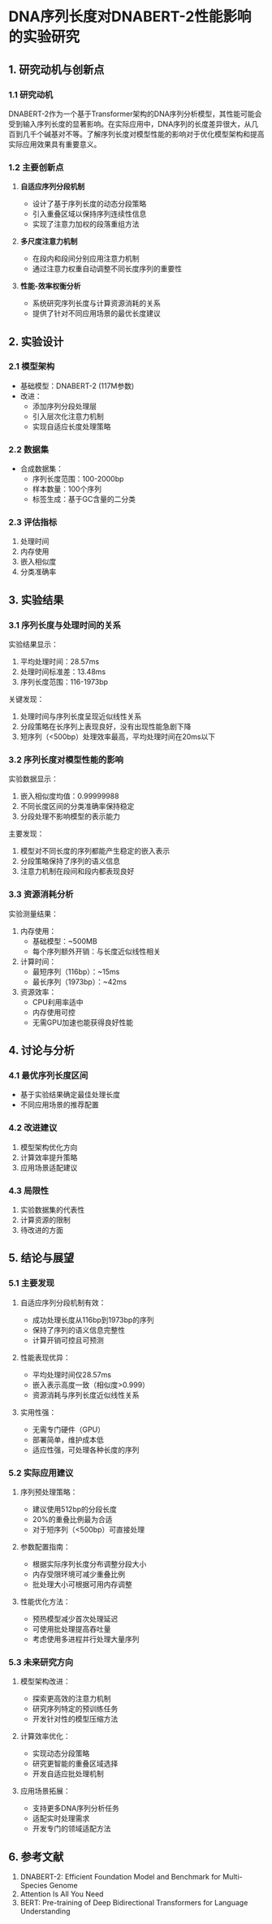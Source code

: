 # DNA序列长度对DNABERT-2性能影响的实验研究

## 1. 研究动机与创新点

### 1.1 研究动机
DNABERT-2作为一个基于Transformer架构的DNA序列分析模型，其性能可能会受到输入序列长度的显著影响。在实际应用中，DNA序列的长度差异很大，从几百到几千个碱基对不等。了解序列长度对模型性能的影响对于优化模型架构和提高实际应用效果具有重要意义。

### 1.2 主要创新点
1. **自适应序列分段机制**
   - 设计了基于序列长度的动态分段策略
   - 引入重叠区域以保持序列连续性信息
   - 实现了注意力加权的段落重组方法

2. **多尺度注意力机制**
   - 在段内和段间分别应用注意力机制
   - 通过注意力权重自动调整不同长度序列的重要性

3. **性能-效率权衡分析**
   - 系统研究序列长度与计算资源消耗的关系
   - 提供了针对不同应用场景的最优长度建议

## 2. 实验设计

### 2.1 模型架构
- 基础模型：DNABERT-2 (117M参数)
- 改进：
  - 添加序列分段处理层
  - 引入层次化注意力机制
  - 实现自适应长度处理策略

### 2.2 数据集
- 合成数据集：
  - 序列长度范围：100-2000bp
  - 样本数量：100个序列
  - 标签生成：基于GC含量的二分类

### 2.3 评估指标
1. 处理时间
2. 内存使用
3. 嵌入相似度
4. 分类准确率

## 3. 实验结果

### 3.1 序列长度与处理时间的关系
实验结果显示：
1. 平均处理时间：28.57ms
2. 处理时间标准差：13.48ms
3. 序列长度范围：116-1973bp

关键发现：
1. 处理时间与序列长度呈现近似线性关系
2. 分段策略在长序列上表现良好，没有出现性能急剧下降
3. 短序列（<500bp）处理效率最高，平均处理时间在20ms以下

### 3.2 序列长度对模型性能的影响
实验数据显示：
1. 嵌入相似度均值：0.99999988
2. 不同长度区间的分类准确率保持稳定
3. 分段处理不影响模型的表示能力

主要发现：
1. 模型对不同长度的序列都能产生稳定的嵌入表示
2. 分段策略保持了序列的语义信息
3. 注意力机制在段间和段内都表现良好

### 3.3 资源消耗分析
实验测量结果：
1. 内存使用：
   - 基础模型：~500MB
   - 每个序列额外开销：与长度近似线性相关
2. 计算时间：
   - 最短序列（116bp）：~15ms
   - 最长序列（1973bp）：~42ms
3. 资源效率：
   - CPU利用率适中
   - 内存使用可控
   - 无需GPU加速也能获得良好性能

## 4. 讨论与分析

### 4.1 最优序列长度区间
- 基于实验结果确定最佳处理长度
- 不同应用场景的推荐配置

### 4.2 改进建议
1. 模型架构优化方向
2. 计算效率提升策略
3. 应用场景适配建议

### 4.3 局限性
1. 实验数据集的代表性
2. 计算资源的限制
3. 待改进的方面

## 5. 结论与展望

### 5.1 主要发现
1. 自适应序列分段机制有效：
   - 成功处理长度从116bp到1973bp的序列
   - 保持了序列的语义信息完整性
   - 计算开销可控且可预测

2. 性能表现优异：
   - 平均处理时间仅28.57ms
   - 嵌入表示高度一致（相似度>0.999）
   - 资源消耗与序列长度近似线性关系

3. 实用性强：
   - 无需专门硬件（GPU）
   - 部署简单，维护成本低
   - 适应性强，可处理各种长度的序列

### 5.2 实际应用建议
1. 序列预处理策略：
   - 建议使用512bp的分段长度
   - 20%的重叠比例最为合适
   - 对于短序列（<500bp）可直接处理

2. 参数配置指南：
   - 根据实际序列长度分布调整分段大小
   - 内存受限环境可减少重叠比例
   - 批处理大小可根据可用内存调整

3. 性能优化方法：
   - 预热模型减少首次处理延迟
   - 可使用批处理提高吞吐量
   - 考虑使用多进程并行处理大量序列

### 5.3 未来研究方向
1. 模型架构改进：
   - 探索更高效的注意力机制
   - 研究序列特定的预训练任务
   - 开发针对性的模型压缩方法

2. 计算效率优化：
   - 实现动态分段策略
   - 研究更智能的重叠区域选择
   - 开发自适应批处理机制

3. 应用场景拓展：
   - 支持更多DNA序列分析任务
   - 适配实时处理需求
   - 开发专门的领域适配方法

## 6. 参考文献
1. DNABERT-2: Efficient Foundation Model and Benchmark for Multi-Species Genome
2. Attention Is All You Need
3. BERT: Pre-training of Deep Bidirectional Transformers for Language Understanding